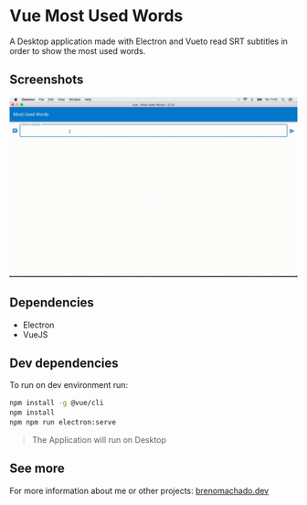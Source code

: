 # Vue Most Used Words
A Desktop application made with Electron and Vueto read SRT subtitles in order to show the most used words.

## Screenshots
![Login](demo/demo.gif)

## Dependencies
- Electron
- VueJS

## Dev dependencies
To run on dev environment run:

```sh
npm install -g @vue/cli
npm install
npm npm run electron:serve

```
> The Application will run on Desktop

## See more
For more information about me or other projects: [brenomachado.dev](https://brenomachado.dev)